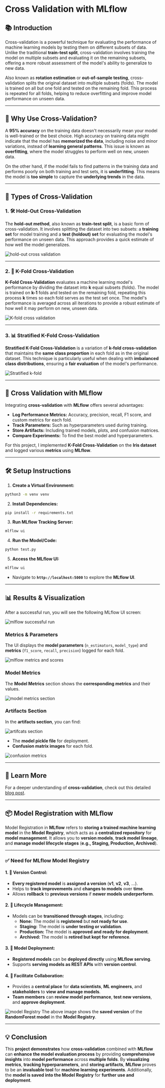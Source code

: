 # Cross Validation with MLflow

## 📚 **Introduction**

Cross-validation is a powerful technique for evaluating the performance of machine learning models by testing them on different subsets of data. Unlike the traditional **train-test split**, cross-validation involves training the model on multiple subsets and evaluating it on the remaining subsets, offering a more robust assessment of the model's ability to generalize to new data.

Also known as **rotation estimation** or **out-of-sample testing**, cross-validation splits the original dataset into multiple subsets (folds). The model is trained on all but one fold and tested on the remaining fold. This process is repeated for all folds, helping to reduce overfitting and improve model performance on unseen data.

---

## 🚦 **Why Use Cross-Validation?**

A **95% accuracy** on the training data doesn't necessarily mean your model is well-trained or the best choice. High accuracy on training data might indicate that the model has **memorized the data**, including noise and minor variations, instead of **learning general patterns**. This issue is known as **overfitting**, where the model struggles to perform well on new, unseen data.

On the other hand, if the model fails to find patterns in the training data and performs poorly on both training and test sets, it is **underfitting**. This means the model is **too simple** to capture the **underlying trends** in the data.

---

## 🧠 **Types of Cross-Validation**

### 1. 🛠️ **Hold-Out Cross-Validation**

The **hold-out method**, also known as **train-test split**, is a basic form of cross-validation. It involves splitting the dataset into two subsets: a **training set** for model training and a **test (holdout) set** for evaluating the model's performance on unseen data. This approach provides a quick estimate of how well the model generalizes.


![hold-out cross validation](images/holdoutcorssvalidation.png)


---

### 2. 🔄 **K-Fold Cross-Validation**

**K-Fold Cross-Validation** evaluates a machine learning model's performance by dividing the dataset into **k** equal subsets (folds). The model is trained on **k-1** folds and tested on the remaining fold, repeating this process **k** times so each fold serves as the test set once. The model's performance is averaged across all iterations to provide a robust estimate of how well it may perform on new, unseen data.

![K-fold cross validation](images/kFold.svg)

---

### 3. 📊 **Stratified K-Fold Cross-Validation**

**Stratified K-Fold Cross-Validation** is a variation of **k-fold cross-validation** that maintains the **same class proportion** in each fold as in the original dataset. This technique is particularly useful when dealing with **imbalanced class distributions**, ensuring a **fair evaluation** of the model's performance.


![Stratified k-fold](images/stratifiedK-fold.png)

---

## 🚀 **Cross Validation with MLflow**

Integrating **cross-validation** with **MLflow** offers several advantages:

- **Log Performance Metrics:** Accuracy, precision, recall, F1 score, and custom metrics for each fold.
- **Track Parameters:** Such as hyperparameters used during training.
- **Store Artifacts:** Including trained models, plots, and confusion matrices.
- **Compare Experiments:** To find the best model and hyperparameters.

For this project, I implemented **K-Fold Cross-Validation** on the **Iris dataset** and logged various **metrics** using **MLflow**.

---

## 🛠️ **Setup Instructions**

1. **Create a Virtual Environment:**

```sh
python3 -m venv venv
```

2. **Install Dependencies:**

```sh
pip install -r requirements.txt
```

3. **Run MLflow Tracking Server:**

```sh
mlflow ui
```

4. **Run the Model/Code:**

```sh
python test.py
```

5. **Access the MLflow UI:**

```sh
mlflow ui
```

- Navigate to **`http://localhost:5000`** to explore the **MLflow UI**.

---

## 📊 **Results & Visualization**

After a successful run, you will see the following MLflow UI screen:

![mlflow successful run](images/successfulmlflowrun.png)

### **Metrics & Parameters**

The UI displays the **model parameters** (`n_estimators`, `model_type`) and **metrics** (`f1_score`, `recall`, `precision`) logged for each fold.

![mlflow metrics and scores](images/metrics_parameter.png)

### **Model Metrics**

The **Model Metrics** section shows the **corresponding metrics** and their values.

![model metrics section](images/modelMetrics.png)

### **Artifacts Section**

In the **artifacts section**, you can find:

![artifcats section](images/artifcats.png)

- The **model pickle file** for deployment.
- **Confusion matrix images** for each fold.

![confusion metrics](images/confusionmatrix.png)




---

## 📖 **Learn More**

For a deeper understanding of **cross-validation**, check out this detailed [blog post](https://medium.com/@ompramod9921/cross-validation-623620ff84c2).

---

## 📦 Model Registration with MLflow

Model Registration in **MLflow** refers to **storing a trained machine learning model** in the **Model Registry**, which acts as a **centralized repository** for **model management**. It allows you to **version models**, **track model lineage**, and **manage model lifecycle stages** (**e.g., Staging, Production, Archived**).

---

### ✅ **Need for MLflow Model Registry**

#### 1. 🚦 **Version Control:**
- **Every registered model** is **assigned a version** (**v1**, **v2**, **v3**, ...).
- Helps to **track improvements** and **changes to models** over **time**.
- Allows **rollback** to **previous versions** if **newer models underperform**.

#### 2. 🔄 **Lifecycle Management:**
- Models can be **transitioned through stages**, including:
  - **None:** The model is **registered** but **not ready for use**.
  - **Staging:** The model is **under testing or validation**.
  - **Production:** The model is **approved and ready for deployment**.
  - **Archived:** The model is **retired but kept for reference**.

#### 3. 🚀 **Model Deployment:**
- **Registered models** can be **deployed directly** using **MLflow serving**.
- Supports **serving models as REST APIs** with **version control**.

#### 4. 🤝 **Facilitate Collaboration:**
- Provides a **central place** for **data scientists**, **ML engineers**, and **stakeholders** to **view and manage models**.
- **Team members** can **review model performance**, **test new versions**, and **approve deployment**.

![model Registry](images/modelRegistry.png)
The above image shows the **saved version** of the **RandomForest model** in the **Model Registry**.

---

## 💡 **Conclusion**

This **project demonstrates** how **cross-validation** combined with **MLflow** can **enhance the model evaluation process** by providing **comprehensive insights** into **model performance** across **multiple folds**. By **visualizing metrics**, **tracking hyperparameters**, and **storing artifacts**, **MLflow** proves to be an **invaluable tool** for **machine learning experiments**. Additionally, the **model is saved into the Model Registry** for **further use and deployment**.


